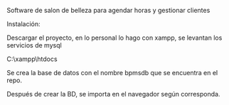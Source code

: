 
Software de salon de belleza para agendar horas y gestionar clientes


Instalación:

Descargar el proyecto, en lo personal lo hago con xampp, se levantan los servicios de mysql

C:\xampp\htdocs

Se crea la base de datos con el nombre bpmsdb que se encuentra en el repo.


Después de crear la BD, se importa en el navegador según corresponda.


